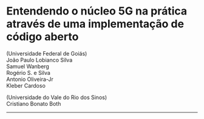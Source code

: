 
# Entendendo o núcleo 5G na prática através de uma implementação de código aberto

(Universidade  Federal  de  Goiás)   
João Paulo Lobianco Silva   
Samuel Wanberg   
Rogério S. e Silva   
Antonio Oliveira-Jr     
Kleber  Cardoso    

(Universidade do Vale do Rio dos Sinos)   
Cristiano  Bonato  Both

-----

